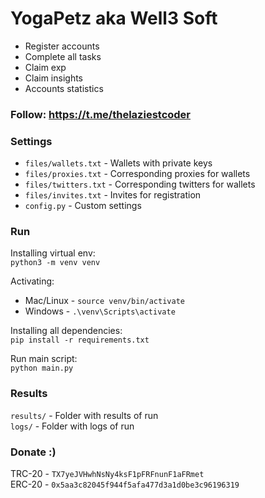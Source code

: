 # YogaPetz aka Well3 Soft

 - Register accounts
 - Complete all tasks
 - Claim exp
 - Claim insights
 - Accounts statistics

### Follow: https://t.me/thelaziestcoder

### Settings
 - `files/wallets.txt` - Wallets with private keys
 - `files/proxies.txt` - Corresponding proxies for wallets
 - `files/twitters.txt` - Corresponding twitters for wallets
 - `files/invites.txt` - Invites for registration
 - `config.py` - Custom settings

### Run

Installing virtual env: \
`python3 -m venv venv`

Activating:
 - Mac/Linux - `source venv/bin/activate`
 - Windows - `.\venv\Scripts\activate`

Installing all dependencies: \
`pip install -r requirements.txt`

Run main script: \
`python main.py`

### Results

`results/` - Folder with results of run \
`logs/` - Folder with logs of run

### Donate :)

TRC-20 - `TX7yeJVHwhNsNy4ksF1pFRFnunF1aFRmet` \
ERC-20 - `0x5aa3c82045f944f5afa477d3a1d0be3c96196319`
